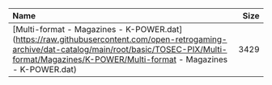 |Name|Size|
|:---|---:|
|[Multi-format - Magazines - K-POWER.dat](https://raw.githubusercontent.com/open-retrogaming-archive/dat-catalog/main/root/basic/TOSEC-PIX/Multi-format/Magazines/K-POWER/Multi-format - Magazines - K-POWER.dat)|3429|
